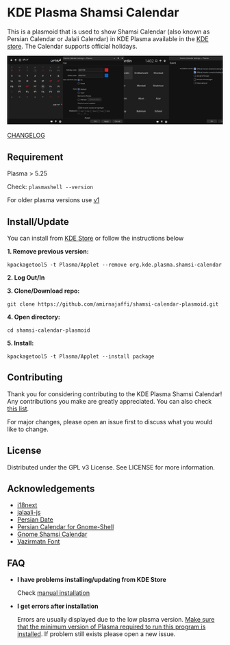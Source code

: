 # KDE Plasma Shamsi Calendar
This is a plasmoid that is used to show Shamsi Calendar (also known as Persian Calendar or Jalali Calendar) in KDE Plasma available in the [KDE store](https://store.kde.org/p/1460130/). The Calendar supports official holidays.

![Shamsi Calendar Plasmoidscreenshot](./img/featured.png)

[CHANGELOG](https://github.com/amirnajaffi/shamsi-calendar-plasmoid/blob/main/CHANGELOG.md)

## Requirement
Plasma > 5.25

Check: `plasmashell --version`

For older plasma versions use [v1](https://github.com/amirnajaffi/shamsi-calendar-plasmoid/releases/tag/1.0.0)

## Install/Update
You can install from [KDE Store](https://store.kde.org/p/1460130/) or follow the instructions below

**1. Remove previous version:**
```
kpackagetool5 -t Plasma/Applet --remove org.kde.plasma.shamsi-calendar
```
**2. Log Out/In**

**3. Clone/Download repo:**
```
git clone https://github.com/amirnajaffi/shamsi-calendar-plasmoid.git
```
**4. Open directory:**
```
cd shamsi-calendar-plasmoid
```
**5. Install:**
```
kpackagetool5 -t Plasma/Applet --install package 
```

## Contributing
Thank you for considering contributing to the KDE Plasma Shamsi Calendar! Any contributions you make are greatly appreciated. You can also check [this list](https://github.com/amirnajaffi/shamsi-calendar-plasmoid/issues/10).

For major changes, please open an issue first to discuss what you would like to change.

## License
Distributed under the GPL v3 License. See LICENSE for more information.

## Acknowledgements
* [i18next](https://github.com/i18next/i18next)
* [jalaali-js](https://github.com/jalaali/jalaali-js)
* [Persian Date](https://github.com/babakhani/PersianDate)
* [Persian Calendar for Gnome-Shell](https://github.com/omid/Persian-Calendar-for-Gnome-Shell)
* [Gnome Shamsi Calendar](https://github.com/SCR-IR/gnome-shamsi-calendar)
* [Vazirmatn Font](https://github.com/rastikerdar/vazirmatn)

## FAQ
* **I have problems installing/updating from KDE Store**

  Check [manual installation](https://github.com/amirnajaffi/shamsi-calendar-plasmoid#installupdate)

* **I get errors after installation**

  Errors are usually displayed due to the low plasma version. [Make sure that the minimum version of Plasma required to run this program is installed](https://github.com/amirnajaffi/shamsi-calendar-plasmoid#requirement). If problem still exists please open a new issue.

